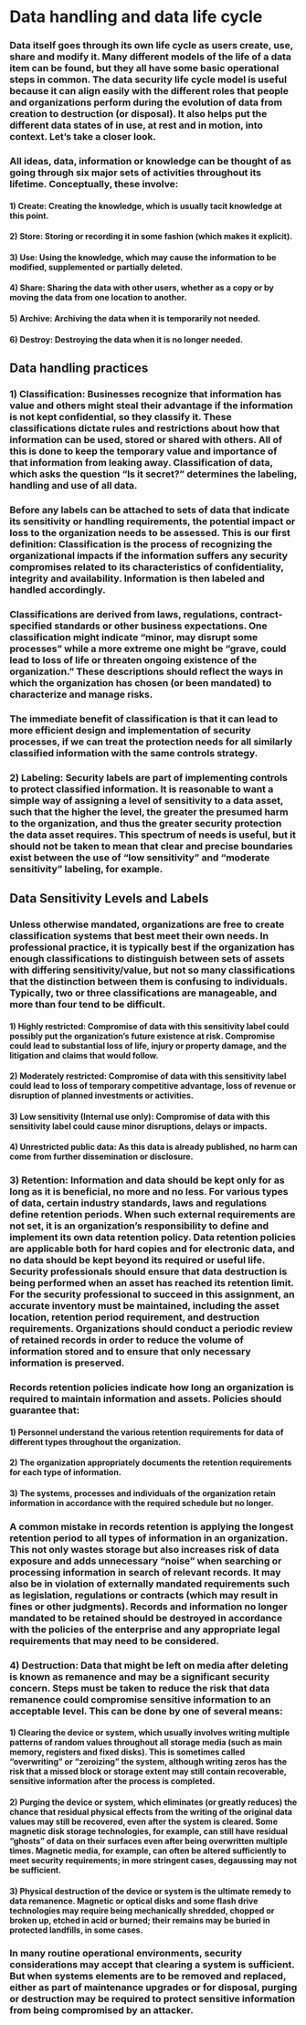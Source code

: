 # Data handling and data life cycle

### Data itself goes through its own life cycle as users create, use, share and modify it. Many different models of the life of a data item can be found, but they all have some basic operational steps in common. The data security life cycle model is useful because it can align easily with the different roles that people and organizations perform during the evolution of data from creation to destruction (or disposal). It also helps put the different data states of in use, at rest and in motion, into context. Let’s take a closer look. 

### All ideas, data, information or knowledge can be thought of as going through six major sets of activities throughout its lifetime. Conceptually, these involve: 

#### 1) Create: Creating the knowledge, which is usually tacit knowledge at this point.

#### 2) Store: Storing or recording it in some fashion (which makes it explicit).

#### 3) Use: Using the knowledge, which may cause the information to be modified, supplemented or partially deleted.

#### 4) Share: Sharing the data with other users, whether as a copy or by moving the data from one location to another.

#### 5) Archive: Archiving the data when it is temporarily not needed.

#### 6) Destroy: Destroying the data when it is no longer needed.

## Data handling practices

### 1) Classification: Businesses recognize that information has value and others might steal their advantage if the information is not kept confidential, so they classify it. These classifications dictate rules and restrictions about how that information can be used, stored or shared with others. All of this is done to keep the temporary value and importance of that information from leaking away. Classification of data, which asks the question “Is it secret?” determines the labeling, handling and use of all data. 

### Before any labels can be attached to sets of data that indicate its sensitivity or handling requirements, the potential impact or loss to the organization needs to be assessed. This is our first definition: Classification is the process of recognizing the organizational impacts if the information suffers any security compromises related to its characteristics of confidentiality, integrity and availability. Information is then labeled and handled accordingly. 

### Classifications are derived from laws, regulations, contract-specified standards or other business expectations. One classification might indicate “minor, may disrupt some processes” while a more extreme one might be “grave, could lead to loss of life or threaten ongoing existence of the organization.” These descriptions should reflect the ways in which the organization has chosen (or been mandated) to characterize and manage risks.  

### The immediate benefit of classification is that it can lead to more efficient design and implementation of security processes, if we can treat the protection needs for all similarly classified information with the same controls strategy. 

### 2) Labeling: Security labels are part of implementing controls to protect classified information. It is reasonable to want a simple way of assigning a level of sensitivity to a data asset, such that the higher the level, the greater the presumed harm to the organization, and thus the greater security protection the data asset requires. This spectrum of needs is useful, but it should not be taken to mean that clear and precise boundaries exist between the use of “low sensitivity” and “moderate sensitivity” labeling, for example. 

## Data Sensitivity Levels and Labels

### Unless otherwise mandated, organizations are free to create classification systems that best meet their own needs. In professional practice, it is typically best if the organization has enough classifications to distinguish between sets of assets with differing sensitivity/value, but not so many classifications that the distinction between them is confusing to individuals. Typically, two or three classifications are manageable, and more than four tend to be difficult. 

#### 1) Highly restricted: Compromise of data with this sensitivity label could possibly put the organization’s future existence at risk. Compromise could lead to substantial loss of life, injury or property damage, and the litigation and claims that would follow.

#### 2) Moderately restricted: Compromise of data with this sensitivity label could lead to loss of temporary competitive advantage, loss of revenue or disruption of planned investments or activities.

#### 3) Low sensitivity (Internal use only): Compromise of data with this sensitivity label could cause minor disruptions, delays or impacts.

#### 4) Unrestricted public data: As this data is already published, no harm can come from further dissemination or disclosure.  

### 3) Retention: Information and data should be kept only for as long as it is beneficial, no more and no less. For various types of data, certain industry standards, laws and regulations define retention periods. When such external requirements are not set, it is an organization’s responsibility to define and implement its own data retention policy. Data retention policies are applicable both for hard copies and for electronic data, and no data should be kept beyond its required or useful life. Security professionals should ensure that data destruction is being performed when an asset has reached its retention limit. For the security professional to succeed in this assignment, an accurate inventory must be maintained, including the asset location, retention period requirement, and destruction requirements. Organizations should conduct a periodic review of retained records in order to reduce the volume of information stored and to ensure that only necessary information is preserved. 

### Records retention policies indicate how long an organization is required to maintain information and assets. Policies should guarantee that: 

#### 1) Personnel understand the various retention requirements for data of different types throughout the organization. 

#### 2) The organization appropriately documents the retention requirements for each type of information.

#### 3) The systems, processes and individuals of the organization retain information in accordance with the required schedule but no longer. 

### A common mistake in records retention is applying the longest retention period to all types of information in an organization. This not only wastes storage but also increases risk of data exposure and adds unnecessary “noise” when searching or processing information in search of relevant records. It may also be in violation of externally mandated requirements such as legislation, regulations or contracts (which may result in fines or other judgments). Records and information no longer mandated to be retained should be destroyed in accordance with the policies of the enterprise and any appropriate legal requirements that may need to be considered. 

### 4) Destruction: Data that might be left on media after deleting is known as remanence and may be a significant security concern. Steps must be taken to reduce the risk that data remanence could compromise sensitive information to an acceptable level. This can be done by one of several means:  

#### 1) Clearing the device or system, which usually involves writing multiple patterns of random values throughout all storage media (such as main memory, registers and fixed disks). This is sometimes called “overwriting” or “zeroizing” the system, although writing zeros has the risk that a missed block or storage extent may still contain recoverable, sensitive information after the process is completed.

#### 2) Purging the device or system, which eliminates (or greatly reduces) the chance that residual physical effects from the writing of the original data values may still be recovered, even after the system is cleared. Some magnetic disk storage technologies, for example, can still have residual “ghosts” of data on their surfaces even after being overwritten multiple times. Magnetic media, for example, can often be altered sufficiently to meet security requirements; in more stringent cases, degaussing may not be sufficient. 

#### 3) Physical destruction of the device or system is the ultimate remedy to data remanence. Magnetic or optical disks and some flash drive technologies may require being mechanically shredded, chopped or broken up, etched in acid or burned; their remains may be buried in protected landfills, in some cases.

### In many routine operational environments, security considerations may accept that clearing a system is sufficient. But when systems elements are to be removed and replaced, either as part of maintenance upgrades or for disposal, purging or destruction may be required to protect sensitive information from being compromised by an attacker.  



